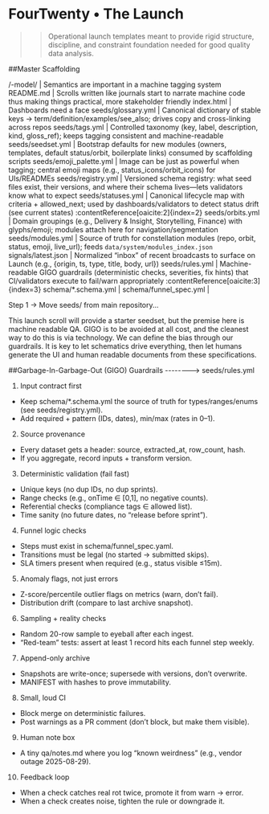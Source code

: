 # FourTwenty • The Launch

>>Operational launch templates meant to provide rigid structure, discipline, and constraint foundation needed for good quality data analysis.

##Master Scaffolding
           
/<launch>-model/ | Semantics are important in a machine tagging system
README.md | Scrolls written like journals start to narrate machine code thus making things practical, more stakeholder friendly
index.html | Dashboards need a face
seeds/glossary.yml | Canonical dictionary of stable keys → term/definition/examples/see_also; drives copy and cross-linking across repos
seeds/tags.yml | Controlled taxonomy (key, label, description, kind, gloss_ref); keeps tagging consistent and machine-readable
seeds/seedset.yml | Bootstrap defaults for new modules (owners, templates, default status/orbit, boilerplate links) consumed by scaffolding scripts
seeds/emoji_palette.yml | Image can be just as powerful when tagging; central emoji maps (e.g., status_icons/orbit_icons) for UIs/READMEs
seeds/registry.yml | Versioned schema registry: what seed files exist, their versions, and where their schema lives—lets validators know what to expect
seeds/statuses.yml | Canonical lifecycle map with criteria + allowed_next; used by dashboards/validators to detect status drift (see current states) :contentReference[oaicite:2]{index=2}
seeds/orbits.yml | Domain groupings (e.g., Delivery & Insight, Storytelling, Finance) with glyphs/emoji; modules attach here for navigation/segmentation
seeds/modules.yml | Source of truth for constellation modules (repo, orbit, status, emoji, live_url); feeds `data/system/modules_index.json`
signals/latest.json | Normalized “inbox” of recent broadcasts to surface on Launch (e.g., {origin, ts, type, title, body, url})
seeds/rules.yml | Machine-readable GIGO guardrails (deterministic checks, severities, fix hints) that CI/validators execute to fail/warn appropriately :contentReference[oaicite:3]{index=3}
schema/*.schema.yml |
schema/funnel_spec.yml |

Step 1 -> Move seeds/ from main repository...

This launch scroll will provide a starter seedset, but the premise here is machine readable QA.  GIGO is to be avoided at all cost, and the cleanest way to do this is via technology.  We can define the bias through our guardrails.  It is key to let schematics drive everything, then let humans generate the UI and human readable documents from these specifications.

##Garbage-In-Garbage-Out (GIGO) Guardrails --------> seeds/rules.yml
1) Input contract first
- Keep schema/*.schema.yml the source of truth for types/ranges/enums (see seeds/registry.yml).
- Add required + pattern (IDs, dates), min/max (rates in 0–1).

2) Source provenance
- Every dataset gets a header: source, extracted_at, row_count, hash.
- If you aggregate, record inputs + transform version.

3) Deterministic validation (fail fast)
- Unique keys (no dup IDs, no dup sprints).
- Range checks (e.g., onTime ∈ [0,1], no negative counts).
- Referential checks (compliance tags ∈ allowed list).
- Time sanity (no future dates, no “release before sprint”).

4) Funnel logic checks
- Steps must exist in schema/funnel_spec.yaml.
- Transitions must be legal (no started → submitted skips).
- SLA timers present when required (e.g., status visible ≤15m).

5) Anomaly flags, not just errors
- Z-score/percentile outlier flags on metrics (warn, don’t fail).
- Distribution drift (compare to last archive snapshot).

6) Sampling + reality checks
- Random 20-row sample to eyeball after each ingest.
- “Red-team” tests: assert at least 1 record hits each funnel step weekly.

7) Append-only archive
- Snapshots are write-once; supersede with versions, don’t overwrite.
- MANIFEST with hashes to prove immutability.

8) Small, loud CI
- Block merge on deterministic failures.
- Post warnings as a PR comment (don’t block, but make them visible).

9) Human note box
- A tiny qa/notes.md where you log “known weirdness” (e.g., vendor outage 2025-08-29).

10) Feedback loop
- When a check catches real rot twice, promote it from warn → error.
- When a check creates noise, tighten the rule or downgrade it.
